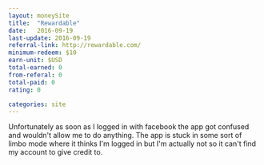 ```yaml
---
layout: moneySite
title:  "Rewardable"
date:   2016-09-19
last-update: 2016-09-19
referral-link: http://rewardable.com/
minimum-redeem: $10
earn-unit: $USD
total-earned: 0
from-referal: 0
total-paid: 0
rating: 0

categories: site
---
```


Unfortunately as soon as I logged in with facebook the app got confused and wouldn't allow me to do anything. The app is stuck in some sort of limbo mode where it thinks I'm logged in but I'm actually not so it can't find my account to give credit to.

